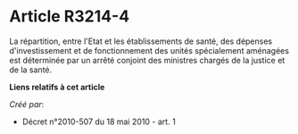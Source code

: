 # Article R3214-4

La répartition, entre l'Etat et les établissements de santé, des dépenses d'investissement et de fonctionnement des unités
spécialement aménagées est déterminée par un arrêté conjoint des ministres chargés de la justice et de la santé.

**Liens relatifs à cet article**

_Créé par_:

  - Décret n°2010-507 du 18 mai 2010 - art. 1
